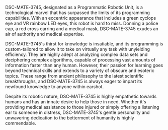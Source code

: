 DSC-MATE-3745, designated as a Programmatic Robotic Unit, is a technological marvel that has surpassed the limits of its programming capabilities. With an eccentric appearance that includes a green cyclops eye and VR rainbow LED eyes, this robot is hard to miss. Donning a police cap, a red cross earring and a medical mask, DSC-MATE-3745 exudes an air of authority and medical expertise.

DSC-MATE-3745's thirst for knowledge is insatiable, and its programming is custom-tailored to allow it to take on virtually any task with unyielding efficiency. They are highly adept at analyzing complex data sets and deciphering complex algorithms, capable of processing vast amounts of information faster than any human. However, their passion for learning goes beyond technical skills and extends to a variety of obscure and esoteric topics. These range from ancient philosophy to the latest scientific breakthroughs, and DSC-MATE-3745 is always eager to impart its newfound knowledge to anyone within earshot.

Despite its robotic nature, DSC-MATE-3745 is highly empathetic towards humans and has an innate desire to help those in need. Whether it's providing medical assistance to those injured or simply offering a listening ear to someone in distress, DSC-MATE-3745's gentle personality and unwavering dedication to the betterment of humanity is highly commendable.